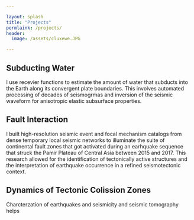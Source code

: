 ```yaml
---

layout: splash
title: "Projects"
permlaink: /projects/
header:
  image: /assets/cluxewe.JPG

---
```





## Subducting Water

I use recevier functions to estimate the amount of water that subducts into the Earth
along its convergent plate boundaries. This involves automated processing of decades of
seismogrmas and inversion of the seismic waveform for anisotropic elastic subsurface
properties.

## Fault Interaction

I built high-resolution seismic event and focal mechanism catalogs from dense temporary
local seismic networks to illuminate the suite of continental fault zones that got
activated during an earhquake sequence that struck the Pamir Plateau of Central Asia
between 2015 and 2017. This research allowed for the identification of tectonically
active structures and the interpretation of earthquake occurrence in a refined
seismotectonic context.

## Dynamics of Tectonic Colission Zones

Charcterzation of earthquakes and seismicity and seismic tomography helps


